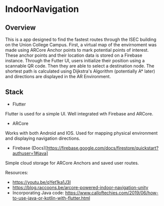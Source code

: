 # IndoorNavigation

## Overview

This is a app designed to find the fastest routes through the ISEC building on the Union College Campus. First, a virtual map of the envirnoment was made using ARCore Anchor points to mark potential points of interest. These anchor points and their location data is stored on a Firebase instance. Through the Futter UI, users initialize their position using a scannable QR code. Then they are able to select a destination node. The shortest path is calculated using Dijkstra's Algorithm (potentially A* later) and directions are displayed in the AR Environment.

## Stack

- Flutter

Flutter is used for a simple UI. Well integrated wth Firebase and ARCore.

- ARCore

Works with both Android and IOS. Used for mapping physical environment and displaying navigation directions.


- Firebase (Docs)[https://firebase.google.com/docs/firestore/quickstart?authuser=1#java]

Simple cloud storage for ARCore Anchors and saved user routes.



Resources:

- https://youtu.be/qYet1ka1J3I
- https://blog.raccoons.be/arcore-powered-indoor-navigation-unity
- Incorporating Java code: https://www.calloftechies.com/2019/06/how-to-use-java-or-kotlin-with-flutter.html
